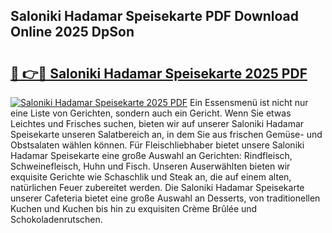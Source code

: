 ## Saloniki Hadamar Speisekarte PDF Download Online 2025 DpSon

# <h2><a href="http://gcaoeh8.nevu.top/?p=Saloniki+Hadamar+Speisekarte">🔗 👉🔴 Saloniki Hadamar Speisekarte 2025 PDF</a></h2>

[![Saloniki Hadamar Speisekarte 2025 PDF](https://i.imgur.com/dBaPXMq.png)](http://gcaoeh8.nevu.top/?p=Saloniki+Hadamar+Speisekarte)
Ein Essensmenü ist nicht nur eine Liste von Gerichten, sondern auch ein Gericht. Wenn Sie etwas Leichtes und Frisches suchen, bieten wir auf unserer Saloniki Hadamar Speisekarte unseren Salatbereich an, in dem Sie aus frischen Gemüse- und Obstsalaten wählen können. Für Fleischliebhaber bietet unsere Saloniki Hadamar Speisekarte eine große Auswahl an Gerichten: Rindfleisch, Schweinefleisch, Huhn und Fisch. Unseren Auserwählten bieten wir exquisite Gerichte wie Schaschlik und Steak an, die auf einem alten, natürlichen Feuer zubereitet werden. Die Saloniki Hadamar Speisekarte unserer Cafeteria bietet eine große Auswahl an Desserts, von traditionellen Kuchen und Kuchen bis hin zu exquisiten Crème Brûlée und Schokoladenrutschen.
